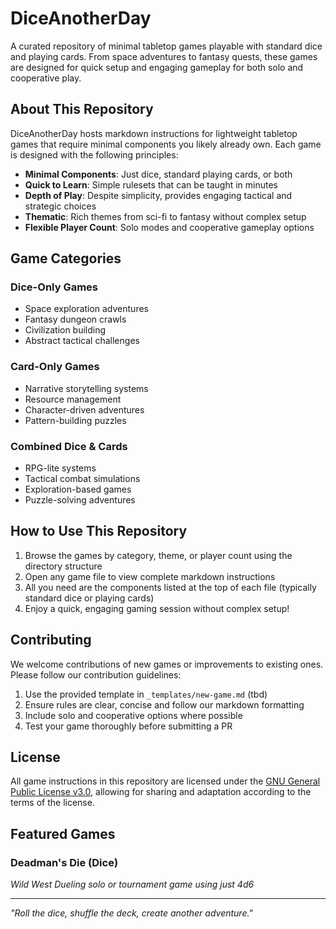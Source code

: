 # DiceAnotherDay

A curated repository of minimal tabletop games playable with standard dice and playing cards. From space adventures to fantasy quests, these games are designed for quick setup and engaging gameplay for both solo and cooperative play.

## About This Repository

DiceAnotherDay hosts markdown instructions for lightweight tabletop games that require minimal components you likely already own. Each game is designed with the following principles:

- **Minimal Components**: Just dice, standard playing cards, or both
- **Quick to Learn**: Simple rulesets that can be taught in minutes
- **Depth of Play**: Despite simplicity, provides engaging tactical and strategic choices
- **Thematic**: Rich themes from sci-fi to fantasy without complex setup
- **Flexible Player Count**: Solo modes and cooperative gameplay options

## Game Categories

### Dice-Only Games
- Space exploration adventures
- Fantasy dungeon crawls
- Civilization building
- Abstract tactical challenges

### Card-Only Games
- Narrative storytelling systems
- Resource management
- Character-driven adventures
- Pattern-building puzzles

### Combined Dice & Cards
- RPG-lite systems
- Tactical combat simulations
- Exploration-based games
- Puzzle-solving adventures

## How to Use This Repository

1. Browse the games by category, theme, or player count using the directory structure
2. Open any game file to view complete markdown instructions
3. All you need are the components listed at the top of each file (typically standard dice or playing cards)
4. Enjoy a quick, engaging gaming session without complex setup!

## Contributing

We welcome contributions of new games or improvements to existing ones. Please follow our contribution guidelines:

1. Use the provided template in `_templates/new-game.md` (tbd)
2. Ensure rules are clear, concise and follow our markdown formatting
3. Include solo and cooperative options where possible
4. Test your game thoroughly before submitting a PR

## License

All game instructions in this repository are licensed under the [GNU General Public License v3.0](https://www.gnu.org/licenses/gpl-3.0.en.html), allowing for sharing and adaptation according to the terms of the license.

## Featured Games

### Deadman's Die (Dice)
*Wild West Dueling solo or tournament game using just 4d6*

---

*"Roll the dice, shuffle the deck, create another adventure."*
